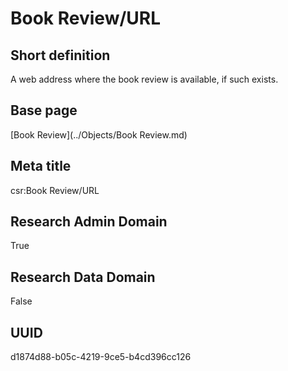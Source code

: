 # Book Review/URL
## Short definition
A web address where the book review is available, if such exists.
## Base page
[Book Review](../Objects/Book Review.md)
## Meta title
csr:Book Review/URL
## Research Admin Domain
True
## Research Data Domain
False
## UUID
d1874d88-b05c-4219-9ce5-b4cd396cc126
